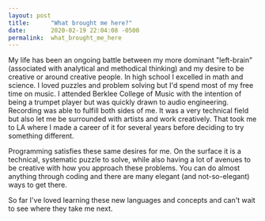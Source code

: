 ```yaml
---
layout: post
title:      "What brought me here?"
date:       2020-02-19 22:04:08 -0500
permalink:  what_brought_me_here
---
```


My life has been an ongoing battle between my more dominant "left-brain" (associated with analytical and methodical thinking) and my desire to be creative or around creative people. In high school I excelled in math and science. I loved puzzles and problem solving but I'd spend most of my free time on music. I attended Berklee College of Music with the intention of being a trumpet player but was quickly drawn to audio engineering. Recording was able to fulfill both sides of me. It was a very technical field but also let me be surrounded with artists and work creatively. That took me to LA where I made a career of it for several years before deciding to try something different.

Programming satisfies these same desires for me. On the surface it is a technical, systematic puzzle to solve, while also having a lot of avenues to be creative with how you approach these problems. You can do almost anything through coding and there are many elegant (and not-so-elegant) ways to get there.

So far I've loved learning these new languages and concepts and can't wait to see where they take me next.
